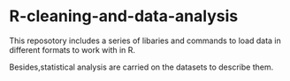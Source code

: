 # R-cleaning-and-data-analysis

This reposotory includes a series of libaries and commands to load data in different formats to work with in R.

Besides,statistical analysis are carried on the datasets to describe them.

